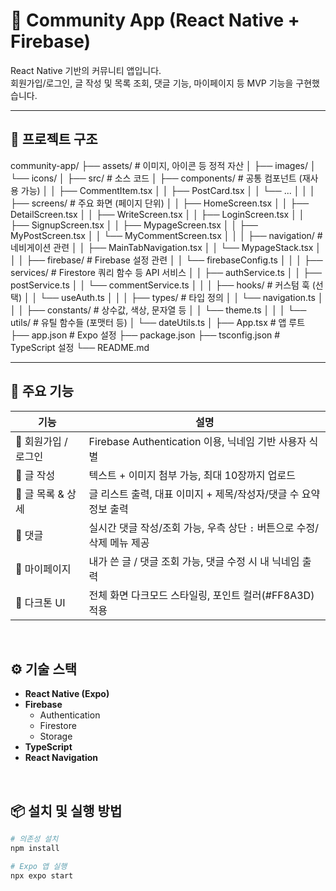 # 🧡 Community App (React Native + Firebase)

React Native 기반의 커뮤니티 앱입니다.  
회원가입/로그인, 글 작성 및 목록 조회, 댓글 기능, 마이페이지 등 MVP 기능을 구현했습니다.

---

## 📁 프로젝트 구조


community-app/
├── assets/                   # 이미지, 아이콘 등 정적 자산
│   ├── images/
│   └── icons/
│
├── src/                      # 소스 코드
│   ├── components/           # 공통 컴포넌트 (재사용 가능)
│   │   ├── CommentItem.tsx
│   │   ├── PostCard.tsx
│   │   └── ...
│   │
│   ├── screens/              # 주요 화면 (페이지 단위)
│   │   ├── HomeScreen.tsx
│   │   ├── DetailScreen.tsx
│   │   ├── WriteScreen.tsx
│   │   ├── LoginScreen.tsx
│   │   ├── SignupScreen.tsx
│   │   ├── MypageScreen.tsx
│   │   ├── MyPostScreen.tsx
│   │   └── MyCommentScreen.tsx
│   │
│   ├── navigation/           # 네비게이션 관련
│   │   ├── MainTabNavigation.tsx
│   │   └── MypageStack.tsx
│   │
│   ├── firebase/             # Firebase 설정 관련
│   │   └── firebaseConfig.ts
│   │
│   ├── services/             # Firestore 쿼리 함수 등 API 서비스
│   │   ├── authService.ts
│   │   ├── postService.ts
│   │   └── commentService.ts
│   │
│   ├── hooks/                # 커스텀 훅 (선택)
│   │   └── useAuth.ts
│   │
│   ├── types/                # 타입 정의
│   │   └── navigation.ts
│   │
│   ├── constants/            # 상수값, 색상, 문자열 등
│   │   └── theme.ts
│   │
│   └── utils/                # 유틸 함수들 (포맷터 등)
│       └── dateUtils.ts
│
├── App.tsx                   # 앱 루트
├── app.json                  # Expo 설정
├── package.json
├── tsconfig.json             # TypeScript 설정
└── README.md


---

## 🚀 주요 기능

| 기능               | 설명                                                                 |
|--------------------|----------------------------------------------------------------------|
| 🔐 회원가입 / 로그인 | Firebase Authentication 이용, 닉네임 기반 사용자 식별                        |
| 📝 글 작성           | 텍스트 + 이미지 첨부 가능, 최대 10장까지 업로드                                 |
| 📃 글 목록 & 상세    | 글 리스트 출력, 대표 이미지 + 제목/작성자/댓글 수 요약 정보 출력               |
| 💬 댓글             | 실시간 댓글 작성/조회 가능, 우측 상단 `:` 버튼으로 수정/삭제 메뉴 제공          |
| 👤 마이페이지       | 내가 쓴 글 / 댓글 조회 가능, 댓글 수정 시 내 닉네임 출력                        |
| 📱 다크톤 UI        | 전체 화면 다크모드 스타일링, 포인트 컬러(#FF8A3D) 적용                           |

<br/>

## ⚙️ 기술 스택

- **React Native (Expo)**
- **Firebase**
  - Authentication
  - Firestore
  - Storage
- **TypeScript**
- **React Navigation**

<br/>

## 📦 설치 및 실행 방법

```bash
# 의존성 설치
npm install

# Expo 앱 실행
npx expo start
